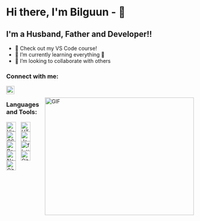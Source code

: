 
# Hi there, I'm Bilguun -  👋 

## I'm a Husband, Father and Developer!!

- 🔭 Check out my VS Code course!
- 🌱 I’m currently learning everything 🤣
- 👯 I’m looking to collaborate with others

### Connect with me:

&nbsp;&nbsp;
<a href="https://www.instagram.com/thebi7guun/">
  <img align="left" alt="Zolboo's Instagram" width="22px" src="https://raw.githubusercontent.com/hussainweb/hussainweb/main/icons/instagram.png" />
</a>

<img align="right" alt="GIF" src="https://designbuffs.com/wp-content/uploads/2020/11/Boy-Working-From-Home.gif" width="400" height="317"/>


### Languages and Tools:

[<img align="left" alt="Visual Studio Code" width="26px" src="https://cdn.jsdelivr.net/gh/devicons/devicon/icons/vscode/vscode-original.svg" style="padding-right:10px;" />](https://code.visualstudio.com/)

[<img align="left" alt="HTML5" width="26px" src="https://cdn.jsdelivr.net/gh/devicons/devicon/icons/html5/html5-original.svg" style="padding-right:10px;" />](https://html.com/)
[<img align="left" alt="CSS3" width="26px" src="https://cdn.jsdelivr.net/gh/devicons/devicon/icons/css3/css3-original.svg" style="padding-right:10px;" />](https://web.dev/learn/css/)
[<img align="left" alt="JavaScript" width="26px" src="https://cdn.jsdelivr.net/gh/devicons/devicon/icons/javascript/javascript-original.svg" style="padding-right:10px;" />](https://www.javascript.com/)
[<img align="left" alt="React" width="26px" src="https://cdn.jsdelivr.net/gh/devicons/devicon/icons/react/react-original.svg" style="padding-right:10px;" />](https://reactjs.org/)
[<img align="left" alt="flutter" width="26px" src="https://ih1.redbubble.net/image.1060800437.1512/st,small,845x845-pad,1000x1000,f8f8f8.u1.jpg" style="padding-right:10px;" />](https://flutter.dev/)
[<img align="left" alt="Node.js" width="26px" src="https://cdn.jsdelivr.net/gh/devicons/devicon/icons/nodejs/nodejs-original.svg" style="padding-right:10px;" />](https://nodejs.org/en/)
[<img align="left" alt="Git" width="26px" src="https://cdn.jsdelivr.net/gh/devicons/devicon/icons/git/git-original.svg" style="padding-right:10px;" />](https://git-scm.com/)
[<img align="left" alt="GitHub" width="26px" src="https://user-images.githubusercontent.com/3369400/139447912-e0f43f33-6d9f-45f8-be46-2df5bbc91289.png" style="padding-right:10px;" />](https://github.com/)



<br />
<br />
